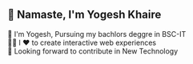 ## 👋 Namaste, I'm Yogesh Khaire </b></a>  

🔭 I'm Yogesh, Pursuing my bachlors deggre in BSC-IT <br>
🧑‍💻 I ❤️ to create interactive web experiences <br>
🤝 Looking forward to contribute in New Technology <br>



<!--
*onlyanand10/onlyanand10* is a ✨ special ✨ repository because its `README.md` (this file) appears on your GitHub profile.

Here are some ideas to get you started:

- 🔭 I’m currently working on ...
- 🌱 I’m currently learning ...
- 👯 I’m looking to collaborate on ...
- 🤔 I’m looking for help with ...
- 💬 Ask me about ...
- 📫 How to reach me: ...
- 😄 Pronouns: ...
- ⚡ Fun fact: ...
-->

